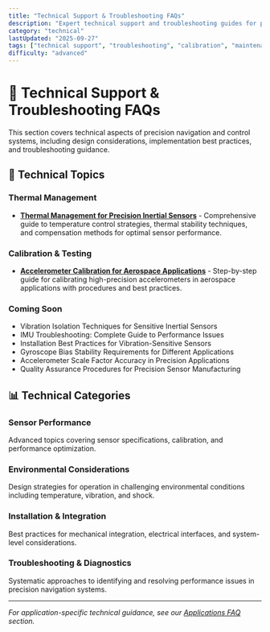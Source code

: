 ```yaml
---
title: "Technical Support & Troubleshooting FAQs"
description: "Expert technical support and troubleshooting guides for precision navigation and control systems, including design considerations, implementation best practices, and maintenance procedures."
category: "technical"
lastUpdated: "2025-09-27"
tags: ["technical support", "troubleshooting", "calibration", "maintenance", "thermal management", "precision sensors"]
difficulty: "advanced"
---
```


# 🔧 Technical Support & Troubleshooting FAQs

This section covers technical aspects of precision navigation and control systems, including design considerations, implementation best practices, and troubleshooting guidance.

## 🔧 Technical Topics

### Thermal Management
- **[Thermal Management for Precision Inertial Sensors](thermal-management-precision-inertial-sensors.md)** - Comprehensive guide to temperature control strategies, thermal stability techniques, and compensation methods for optimal sensor performance.

### Calibration & Testing
- **[Accelerometer Calibration for Aerospace Applications](accelerometer-calibration-aerospace-applications.md)** - Step-by-step guide for calibrating high-precision accelerometers in aerospace applications with procedures and best practices.

### Coming Soon
- Vibration Isolation Techniques for Sensitive Inertial Sensors
- IMU Troubleshooting: Complete Guide to Performance Issues
- Installation Best Practices for Vibration-Sensitive Sensors
- Gyroscope Bias Stability Requirements for Different Applications
- Accelerometer Scale Factor Accuracy in Precision Applications
- Quality Assurance Procedures for Precision Sensor Manufacturing

## 📊 Technical Categories

### **Sensor Performance**
Advanced topics covering sensor specifications, calibration, and performance optimization.

### **Environmental Considerations**
Design strategies for operation in challenging environmental conditions including temperature, vibration, and shock.

### **Installation & Integration**
Best practices for mechanical integration, electrical interfaces, and system-level considerations.

### **Troubleshooting & Diagnostics**
Systematic approaches to identifying and resolving performance issues in precision navigation systems.

---

*For application-specific technical guidance, see our [Applications FAQ](/faq/applications/) section.*
